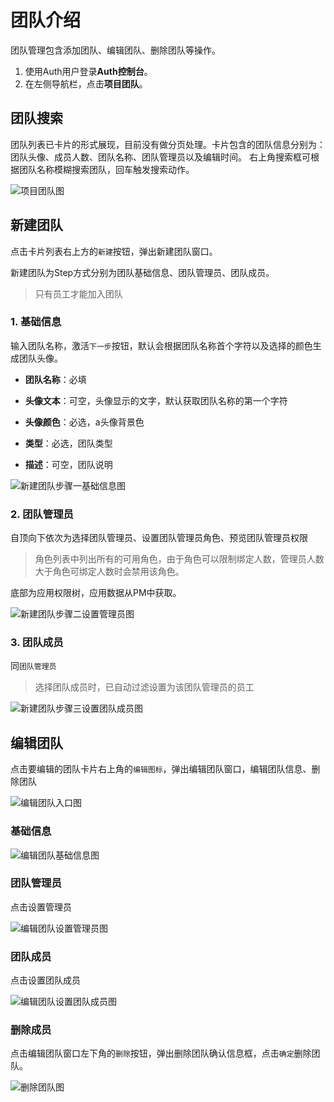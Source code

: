 # 团队介绍

团队管理包含添加团队、编辑团队、删除团队等操作。

1. 使用Auth用户登录**Auth控制台**。
2. 在左侧导航栏，点击**项目团队**。

## 团队搜索

团队列表已卡片的形式展现，目前没有做分页处理。卡片包含的团队信息分别为：团队头像、成员人数、团队名称、团队管理员以及编辑时间。
右上角搜索框可根据团队名称模糊搜索团队，回车触发搜索动作。

![项目团队图](https://cdn.masastack.com/stack/doc/auth/use-guide/team/teams.png)

## 新建团队

点击卡片列表右上方的`新建`按钮，弹出新建团队窗口。

新建团队为Step方式分别为团队基础信息、团队管理员、团队成员。

> 只有员工才能加入团队

### 1. 基础信息

​   输入团队名称，激活`下一步`按钮，默认会根据团队名称首个字符以及选择的颜色生成团队头像。

   * **团队名称**：必填

   * **头像文本**：可空，头像显示的文字，默认获取团队名称的第一个字符

   * **头像颜色**：必选，a头像背景色

   * **类型**：必选，团队类型

   * **描述**：可空，团队说明

   ![新建团队步骤一基础信息图](https://cdn.masastack.com/stack/doc/auth/use-guide/team/team-add-basic.png)

### 2. 团队管理员

   自顶向下依次为选择团队管理员、设置团队管理员角色、预览团队管理员权限

   > 角色列表中列出所有的可用角色，由于角色可以限制绑定人数，管理员人数大于角色可绑定人数时会禁用该角色。

   底部为应用权限树，应用数据从PM中获取。

   ![新建团队步骤二设置管理员图](https://cdn.masastack.com/stack/doc/auth/use-guide/team/team-add-admin.png)

### 3. 团队成员

   同`团队管理员`

   > 选择团队成员时，已自动过滤设置为该团队管理员的员工

   ![新建团队步骤三设置团队成员图](https://cdn.masastack.com/stack/doc/auth/use-guide/team/team-add-member.png)

## 编辑团队

点击要编辑的团队卡片右上角的`编辑图标`，弹出编辑团队窗口，编辑团队信息、删除团队

![编辑团队入口图](https://cdn.masastack.com/stack/doc/auth/use-guide/team/team-edit-icon.png)

### 基础信息

![编辑团队基础信息图](https://cdn.masastack.com/stack/doc/auth/use-guide/team/team-edit-basic.png)

### 团队管理员

点击设置管理员

![编辑团队设置管理员图](https://cdn.masastack.com/stack/doc/auth/use-guide/team/team-edit-admin.png)

### 团队成员

点击设置团队成员

![编辑团队设置团队成员图](https://cdn.masastack.com/stack/doc/auth/use-guide/team/team-edit-member.png)

### 删除成员

点击编辑团队窗口左下角的`删除`按钮，弹出删除团队确认信息框，点击`确定`删除团队。

![删除团队图](https://cdn.masastack.com/stack/doc/auth/use-guide/team/team-delete.png)

